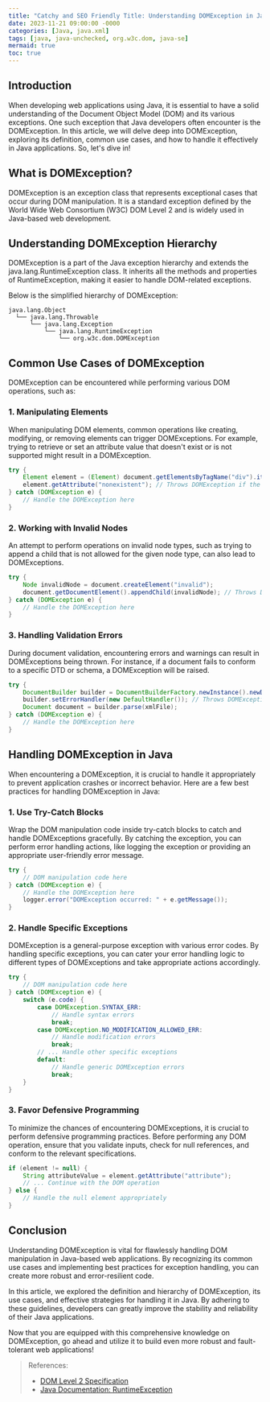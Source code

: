 ```yaml
---
title: "Catchy and SEO Friendly Title: Understanding DOMException in Java: A Comprehensive Guide"
date: 2023-11-21 09:00:00 -0000
categories: [Java, java.xml]
tags: [java, java-unchecked, org.w3c.dom, java-se]
mermaid: true
toc: true
---
```



## Introduction

When developing web applications using Java, it is essential to have a solid understanding of the Document Object Model (DOM) and its various exceptions. One such exception that Java developers often encounter is the DOMException. In this article, we will delve deep into DOMException, exploring its definition, common use cases, and how to handle it effectively in Java applications. So, let's dive in!

## What is DOMException?

DOMException is an exception class that represents exceptional cases that occur during DOM manipulation. It is a standard exception defined by the World Wide Web Consortium (W3C) DOM Level 2 and is widely used in Java-based web development.

## Understanding DOMException Hierarchy

DOMException is a part of the Java exception hierarchy and extends the java.lang.RuntimeException class. It inherits all the methods and properties of RuntimeException, making it easier to handle DOM-related exceptions.

Below is the simplified hierarchy of DOMException:

```
java.lang.Object
  └── java.lang.Throwable
      └── java.lang.Exception
          └── java.lang.RuntimeException
              └── org.w3c.dom.DOMException
```

## Common Use Cases of DOMException

DOMException can be encountered while performing various DOM operations, such as:

### 1. Manipulating Elements

When manipulating DOM elements, common operations like creating, modifying, or removing elements can trigger DOMExceptions. For example, trying to retrieve or set an attribute value that doesn't exist or is not supported might result in a DOMException.

```java
try {
    Element element = (Element) document.getElementsByTagName("div").item(0);
    element.getAttribute("nonexistent"); // Throws DOMException if the attribute doesn't exist
} catch (DOMException e) {
    // Handle the DOMException here
}
```

### 2. Working with Invalid Nodes

An attempt to perform operations on invalid node types, such as trying to append a child that is not allowed for the given node type, can also lead to DOMExceptions.

```java
try {
    Node invalidNode = document.createElement("invalid");
    document.getDocumentElement().appendChild(invalidNode); // Throws DOMException if the operation is invalid
} catch (DOMException e) {
    // Handle the DOMException here
}
```

### 3. Handling Validation Errors

During document validation, encountering errors and warnings can result in DOMExceptions being thrown. For instance, if a document fails to conform to a specific DTD or schema, a DOMException will be raised.

```java
try {
    DocumentBuilder builder = DocumentBuilderFactory.newInstance().newDocumentBuilder();
    builder.setErrorHandler(new DefaultHandler()); // Throws DOMException during validation errors
    Document document = builder.parse(xmlFile);
} catch (DOMException e) {
    // Handle the DOMException here
}
```

## Handling DOMException in Java

When encountering a DOMException, it is crucial to handle it appropriately to prevent application crashes or incorrect behavior. Here are a few best practices for handling DOMException in Java:

### 1. Use Try-Catch Blocks

Wrap the DOM manipulation code inside try-catch blocks to catch and handle DOMExceptions gracefully. By catching the exception, you can perform error handling actions, like logging the exception or providing an appropriate user-friendly error message.

```java
try {
    // DOM manipulation code here
} catch (DOMException e) {
    // Handle the DOMException here
    logger.error("DOMException occurred: " + e.getMessage());
}
```

### 2. Handle Specific Exceptions

DOMException is a general-purpose exception with various error codes. By handling specific exceptions, you can cater your error handling logic to different types of DOMExceptions and take appropriate actions accordingly.

```java
try {
    // DOM manipulation code here
} catch (DOMException e) {
    switch (e.code) {
        case DOMException.SYNTAX_ERR:
            // Handle syntax errors
            break;
        case DOMException.NO_MODIFICATION_ALLOWED_ERR:
            // Handle modification errors
            break;
        // ... Handle other specific exceptions
        default:
            // Handle generic DOMException errors
            break;
    }
}
```

### 3. Favor Defensive Programming

To minimize the chances of encountering DOMExceptions, it is crucial to perform defensive programming practices. Before performing any DOM operation, ensure that you validate inputs, check for null references, and conform to the relevant specifications.

```java
if (element != null) {
    String attributeValue = element.getAttribute("attribute");
    // ... Continue with the DOM operation
} else {
    // Handle the null element appropriately
}
```

## Conclusion

Understanding DOMException is vital for flawlessly handling DOM manipulation in Java-based web applications. By recognizing its common use cases and implementing best practices for exception handling, you can create more robust and error-resilient code.

In this article, we explored the definition and hierarchy of DOMException, its use cases, and effective strategies for handling it in Java. By adhering to these guidelines, developers can greatly improve the stability and reliability of their Java applications.

Now that you are equipped with this comprehensive knowledge on DOMException, go ahead and utilize it to build even more robust and fault-tolerant web applications!

> References:
> - [DOM Level 2 Specification](https://www.w3.org/TR/2000/REC-DOM-Level-2-Core-20001113/)
> - [Java Documentation: RuntimeException](https://docs.oracle.com/javase/8/docs/api/java/lang/RuntimeException.html)